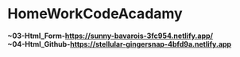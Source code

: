 # HomeWorkCodeAcadamy
<b>~03-Html_Form-https://sunny-bavarois-3fc954.netlify.app/<b><br>
<b>~04-Html_Github-https://stellular-gingersnap-4bfd9a.netlify.app<b><br>
